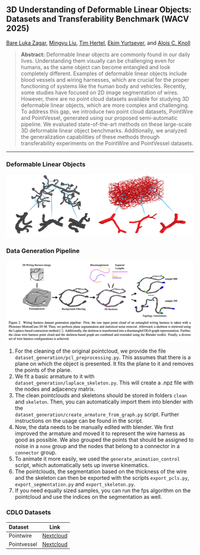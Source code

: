 ## 3D Understanding of Deformable Linear Objects: Datasets and Transferability Benchmark (WACV 2025)

[Bare Luka Zagar](https://scholar.google.com/citations?hl=zh-CN&user=QEz7ItgAAAAJ), [Mingyu Liu](https://scholar.google.com/citations?user=Bcohc-oAAAAJ), [Tim Hertel](https://de.linkedin.com/in/tim-hertel), [Ekim Yurtsever](https://scholar.google.com/citations?hl=zh-CN&user=dJGmJCEAAAAJ), and [Alois C. Knoll](https://scholar.google.com/citations?hl=zh-CN&user=-CA8QgwAAAAJ&view_op=list_works)

>**Abstract:** Deformable linear objects are commonly found in our daily lives. Understanding them visually can be challenging even for humans, as the same object can become entangled and look completely different. Examples of deformable linear objects include blood vessels and wiring harnesses, which are crucial for the proper functioning of systems like the human body and vehicles. Recently, some studies have focused on 2D image segmentation of wires. However, there are no point cloud datasets available for studying 3D deformable linear objects, which are more complex and challenging. To address this gap, we introduce two point cloud datasets, PointWire and PointVessel, generated using our proposed semi-automatic pipeline. We evaluated state-of-the-art methods on these large-scale 3D deformable linear object benchmarks. Additionally, we analyzed the generalization capabilities of these methods through transferability experiments on the PointWire and PointVessel datasets.

---
### Deformable Linear Objects
<img src="/figures/DLO_figure.png">

### Data Generation Pipeline
<img src="/figures/Data_generation.png">

1. For the cleaning of the original pointcloud, we provide the file `dataset_generation/pcl_preprocessing.py`.
   This assumes that there is a plane on which the object is presented. It fits the plane to it and removes the points of the plane.
2. We fit a basic armature to it with `dataset_generation/laplace_skeleton.py`. This will create a .npz file with the nodes and adjacency matrix.
3. The clean pointclouds and skeletons should be stored in folders `clean` and `skeleton`. Then, you can automatically import them into blender with the    
   `dataset_generation/create_armature_from_graph.py` script. Further instructions on the usage can be found in the script.
4. Now, the data needs to be manually edited with blender. We first improved the armature and moved it to represent the wire harness as good as possible.
   We also grouped the points that should be assigned to noise in a `none` group and the nodes that belong to a connector in a `connector` group.
5. To animate it more easily, we used the `generate_animation_control` script, which automatically sets up inverse kinematics.
6. The pointclouds, the segmentation based on the thickness of the wire and the skeleton can then be exported with the scripts `export_pcls.py`, 
   `export_segmentation.py` and `export_skeleton.py`.
7. If you need equally sized samples, you can run the fps algorithm on the pointcloud and use the indices on the segmentation as well.


### CDLO Datasets

|Dataset | Link |
| :----- | :--: |
|Pointwire | [Nextcloud](https://nextcloud.in.tum.de/index.php/s/7ooyYxoP6HyPXQK) |
|Pointvessel | [Nextcloud](https://nextcloud.in.tum.de/index.php/s/7ooyYxoP6HyPXQK) |
